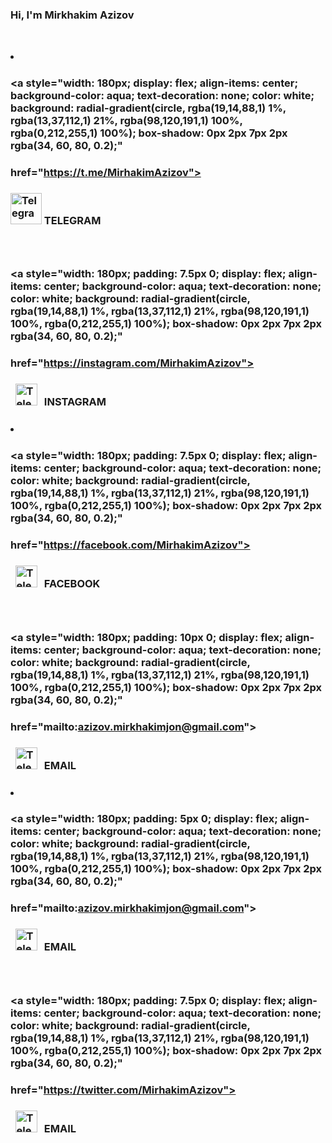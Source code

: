 ### Hi, I'm Mirkhakim Azizov 
### <ul style="display:  flex; gap: 20px; align-items: center; list-style: none;" class="list">
###     <li class="list--item">
###         <a style="width: 180px; display: flex; align-items: center; background-color: aqua; text-decoration: none; color: white; background: radial-gradient(circle, rgba(19,14,88,1) 1%, rgba(13,37,112,1) 21%, rgba(98,120,191,1) 100%, rgba(0,212,255,1) 100%); box-shadow: 0px 2px 7px 2px rgba(34, 60, 80, 0.2);"
###                href="https://t.me/MirhakimAzizov">
###                <img style="width: 50px;" src="https://static.cdnlogo.com/logos/t/23/telegram.png" alt="Telegram logo"> TELEGRAM
###            </a>
###            <br>
###           <a style="width: 180px; padding: 7.5px 0; display: flex; align-items: center; background-color: aqua; text-decoration: none; color: white; background: radial-gradient(circle, rgba(19,14,88,1) 1%, rgba(13,37,112,1) 21%, rgba(98,120,191,1) 100%, rgba(0,212,255,1) 100%); box-shadow: 0px 2px 7px 2px rgba(34, 60, 80, 0.2);"
###                href="https://instagram.com/MirhakimAzizov">
###                <img style="width: 35px; padding: 0 7.5px;" src="https://upload.wikimedia.org/wikipedia/commons/thumb/a/a5/Instagram_icon.png/2048px-Instagram_icon.png" alt="Telegram logo"> INSTAGRAM
###           </a>
###        </li>
###        <li class="list--item">
###            <a style="width: 180px; padding: 7.5px 0; display: flex; align-items: center; background-color: aqua; text-decoration: none; color: white; background: radial-gradient(circle, rgba(19,14,88,1) 1%, rgba(13,37,112,1) 21%, rgba(98,120,191,1) 100%, rgba(0,212,255,1) 100%); box-shadow: 0px 2px 7px 2px rgba(34, 60, 80, 0.2);"
###                href="https://facebook.com/MirhakimAzizov">
###                <img style="width: 35px; padding: 0 7.5px;" src="https://upload.wikimedia.org/wikipedia/commons/thumb/0/05/Facebook_Logo_%282019%29.png/640px-Facebook_Logo_%282019%29.png" alt="Telegram logo"> FACEBOOK
###            </a>
###            <br>
###           <a style="width: 180px; padding: 10px 0; display: flex; align-items: center; background-color: aqua; text-decoration: none; color: white; background: radial-gradient(circle, rgba(19,14,88,1) 1%, rgba(13,37,112,1) 21%, rgba(98,120,191,1) 100%, rgba(0,212,255,1) 100%); box-shadow: 0px 2px 7px 2px rgba(34, 60, 80, 0.2);"
###                href="mailto:azizov.mirkhakimjon@gmail.com">
###                <img style="width: 35px; padding: 0 7.5px;" src="https://upload.wikimedia.org/wikipedia/commons/thumb/7/7e/Gmail_icon_%282020%29.svg/2560px-Gmail_icon_%282020%29.svg.png" alt="Telegram logo"> EMAIL
###            </a>
###        </li>
###        <li class="list--item">
###            <a style="width: 180px; padding: 5px 0; display: flex; align-items: center; background-color: aqua; text-decoration: none; color: white; background: radial-gradient(circle, rgba(19,14,88,1) 1%, rgba(13,37,112,1) 21%, rgba(98,120,191,1) 100%, rgba(0,212,255,1) 100%); box-shadow: 0px 2px 7px 2px rgba(34, 60, 80, 0.2);"
###                href="mailto:azizov.mirkhakimjon@gmail.com">
###                <img style="width: 35px; padding: 0 7.5px;" src="https://upload.wikimedia.org/wikipedia/commons/thumb/f/f8/LinkedIn_icon_circle.svg/800px-LinkedIn_icon_circle.svg.png " alt="Telegram logo"> EMAIL
###            </a>
###            <br>
###           <a style="width: 180px; padding: 7.5px 0; display: flex; align-items: center; background-color: aqua; text-decoration: none; color: white; background: radial-gradient(circle, rgba(19,14,88,1) 1%, rgba(13,37,112,1) 21%, rgba(98,120,191,1) 100%, rgba(0,212,255,1) 100%); box-shadow: 0px 2px 7px 2px rgba(34, 60, 80, 0.2);"
###                href="https://twitter.com/MirhakimAzizov">
###                <img style="width: 35px; padding: 0 7.5px;" src="https://png.pngtree.com/png-vector/20221018/ourmid/pngtree-twitter-social-media-round-icon-png-image_6315985.png" alt="Telegram logo"> EMAIL
###            </a>
###        </li>
###    </ul>
###
